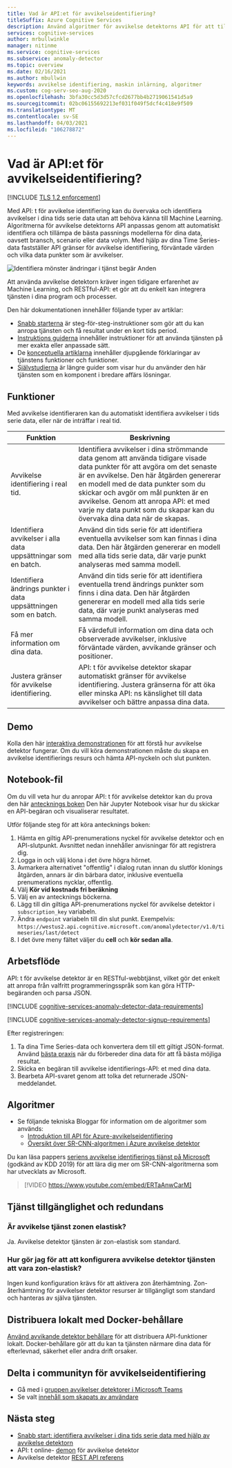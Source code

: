 ```yaml
---
title: Vad är API:et för avvikelseidentifiering?
titleSuffix: Azure Cognitive Services
description: Använd algoritmer för avvikelse detektorns API för att tillämpa avvikelse identifiering på dina tids serie data.
services: cognitive-services
author: mrbullwinkle
manager: nitinme
ms.service: cognitive-services
ms.subservice: anomaly-detector
ms.topic: overview
ms.date: 02/16/2021
ms.author: mbullwin
keywords: avvikelse identifiering, maskin inlärning, algoritmer
ms.custom: cog-serv-seo-aug-2020
ms.openlocfilehash: 3bfa30cc5d3d57cfcd2677bb4b2719061541d5a9
ms.sourcegitcommit: 02bc06155692213ef031f049f5dcf4c418e9f509
ms.translationtype: MT
ms.contentlocale: sv-SE
ms.lasthandoff: 04/03/2021
ms.locfileid: "106278872"
---
```

# <a name="what-is-the-anomaly-detector-api"></a>Vad är API:et för avvikelseidentifiering?

[!INCLUDE [TLS 1.2 enforcement](../../../includes/cognitive-services-tls-announcement.md)]

Med API: t för avvikelse identifiering kan du övervaka och identifiera avvikelser i dina tids serie data utan att behöva känna till Machine Learning. Algoritmerna för avvikelse detektorns API anpassas genom att automatiskt identifiera och tillämpa de bästa passnings modellerna för dina data, oavsett bransch, scenario eller data volym. Med hjälp av dina Time Series-data fastställer API gränser för avvikelse identifiering, förväntade värden och vilka data punkter som är avvikelser.

![Identifiera mönster ändringar i tjänst begär Anden](./media/anomaly_detection2.png)

Att använda avvikelse detektorn kräver ingen tidigare erfarenhet av Machine Learning, och RESTful-API: et gör att du enkelt kan integrera tjänsten i dina program och processer.

Den här dokumentationen innehåller följande typer av artiklar:
* [Snabb starterna](./Quickstarts/client-libraries.md) är steg-för-steg-instruktioner som gör att du kan anropa tjänsten och få resultat under en kort tids period. 
* [Instruktions guiderna](./how-to/identify-anomalies.md) innehåller instruktioner för att använda tjänsten på mer exakta eller anpassade sätt.
* De [konceptuella artiklarna](./concepts/anomaly-detection-best-practices.md) innehåller djupgående förklaringar av tjänstens funktioner och funktioner.
* [Självstudierna](./tutorials/batch-anomaly-detection-powerbi.md) är längre guider som visar hur du använder den här tjänsten som en komponent i bredare affärs lösningar.

## <a name="features"></a>Funktioner

Med avvikelse identifieraren kan du automatiskt identifiera avvikelser i tids serie data, eller när de inträffar i real tid.

|Funktion  |Beskrivning  |
|---------|---------|
|Avvikelse identifiering i real tid. | Identifiera avvikelser i dina strömmande data genom att använda tidigare visade data punkter för att avgöra om det senaste är en avvikelse. Den här åtgärden genererar en modell med de data punkter som du skickar och avgör om mål punkten är en avvikelse. Genom att anropa API: et med varje ny data punkt som du skapar kan du övervaka dina data när de skapas. |
|Identifiera avvikelser i alla data uppsättningar som en batch. | Använd din tids serie för att identifiera eventuella avvikelser som kan finnas i dina data. Den här åtgärden genererar en modell med alla tids serie data, där varje punkt analyseras med samma modell.         |
|Identifiera ändrings punkter i data uppsättningen som en batch. | Använd din tids serie för att identifiera eventuella trend ändrings punkter som finns i dina data. Den här åtgärden genererar en modell med alla tids serie data, där varje punkt analyseras med samma modell.    |
| Få mer information om dina data. | Få värdefull information om dina data och observerade avvikelser, inklusive förväntade värden, avvikande gränser och positioner. |
| Justera gränser för avvikelse identifiering. | API: t för avvikelse detektor skapar automatiskt gränser för avvikelse identifiering. Justera gränserna för att öka eller minska API: ns känslighet till data avvikelser och bättre anpassa dina data. |

## <a name="demo"></a>Demo

Kolla den här [interaktiva demonstrationen](https://aka.ms/adDemo) för att förstå hur avvikelse detektor fungerar.
Om du vill köra demonstrationen måste du skapa en avvikelse identifierings resurs och hämta API-nyckeln och slut punkten.

## <a name="notebook"></a>Notebook-fil

Om du vill veta hur du anropar API: t för avvikelse detektor kan du prova den här [antecknings boken](https://aka.ms/adNotebook) Den här Jupyter Notebook visar hur du skickar en API-begäran och visualiserar resultatet.

Utför följande steg för att köra antecknings boken:

1. Hämta en giltig API-prenumerations nyckel för avvikelse detektor och en API-slutpunkt. Avsnittet nedan innehåller anvisningar för att registrera dig.
1. Logga in och välj klona i det övre högra hörnet.
1. Avmarkera alternativet "offentlig" i dialog rutan innan du slutför klonings åtgärden, annars är din bärbara dator, inklusive eventuella prenumerations nycklar, offentlig.
1. Välj **Kör vid kostnads fri beräkning**
1. Välj en av antecknings böckerna.
1. Lägg till din giltiga API-prenumerations nyckel för avvikelse detektor i `subscription_key` variabeln.
1. Ändra `endpoint` variabeln till din slut punkt. Exempelvis: `https://westus2.api.cognitive.microsoft.com/anomalydetector/v1.0/timeseries/last/detect`
1. I det övre meny fältet väljer du **cell** och **kör sedan alla**.

## <a name="workflow"></a>Arbetsflöde

API: t för avvikelse detektor är en RESTful-webbtjänst, vilket gör det enkelt att anropa från valfritt programmeringsspråk som kan göra HTTP-begäranden och parsa JSON.

[!INCLUDE [cognitive-services-anomaly-detector-data-requirements](../../../includes/cognitive-services-anomaly-detector-data-requirements.md)]

[!INCLUDE [cognitive-services-anomaly-detector-signup-requirements](../../../includes/cognitive-services-anomaly-detector-signup-requirements.md)]

Efter registreringen:

1. Ta dina Time Series-data och konvertera dem till ett giltigt JSON-format. Använd [bästa praxis](concepts/anomaly-detection-best-practices.md) när du förbereder dina data för att få bästa möjliga resultat.
1. Skicka en begäran till avvikelse identifierings-API: et med dina data.
1. Bearbeta API-svaret genom att tolka det returnerade JSON-meddelandet.

## <a name="algorithms"></a>Algoritmer

* Se följande tekniska Bloggar för information om de algoritmer som används:
    * [Introduktion till API för Azure-avvikelseidentifiering](https://techcommunity.microsoft.com/t5/AI-Customer-Engineering-Team/Introducing-Azure-Anomaly-Detector-API/ba-p/490162)
    * [Översikt över SR-CNN-algoritmen i Azure avvikelse detektor](https://techcommunity.microsoft.com/t5/AI-Customer-Engineering-Team/Overview-of-SR-CNN-algorithm-in-Azure-Anomaly-Detector/ba-p/982798)

Du kan läsa pappers [seriens avvikelse identifierings tjänst på Microsoft](https://arxiv.org/abs/1906.03821) (godkänd av KDD 2019) för att lära dig mer om SR-CNN-algoritmerna som har utvecklats av Microsoft.

> [!VIDEO https://www.youtube.com/embed/ERTaAnwCarM]

## <a name="service-availability-and-redundancy"></a>Tjänst tillgänglighet och redundans

### <a name="is-the-anomaly-detector-service-zone-resilient"></a>Är avvikelse tjänst zonen elastisk?

Ja. Avvikelse detektor tjänsten är zon-elastisk som standard.

### <a name="how-do-i-configure-the-anomaly-detector-service-to-be-zone-resilient"></a>Hur gör jag för att att konfigurera avvikelse detektor tjänsten att vara zon-elastisk?

Ingen kund konfiguration krävs för att aktivera zon återhämtning. Zon-återhämtning för avvikelser detektor resurser är tillgängligt som standard och hanteras av själva tjänsten.

## <a name="deploy-on-premises-using-docker-containers"></a>Distribuera lokalt med Docker-behållare

[Använd avvikande detektor behållare](anomaly-detector-container-howto.md) för att distribuera API-funktioner lokalt. Docker-behållare gör att du kan ta tjänsten närmare dina data för efterlevnad, säkerhet eller andra drift orsaker.

## <a name="join-the-anomaly-detector-community"></a>Delta i communityn för avvikelseidentifiering

* Gå med i [gruppen avvikelser detektorer i Microsoft Teams](https://aka.ms/AdAdvisorsJoin)
* Se valt [innehåll som skapats av användare](user-generated-content.md)

## <a name="next-steps"></a>Nästa steg

* [Snabb start: identifiera avvikelser i dina tids serie data med hjälp av avvikelse detektorn](quickstarts/client-libraries.md)
* API: t online- [demon](https://notebooks.azure.com/AzureAnomalyDetection/projects/anomalydetector) för avvikelse detektor
* Avvikelse detektor [REST API referens](https://aka.ms/anomaly-detector-rest-api-ref)
